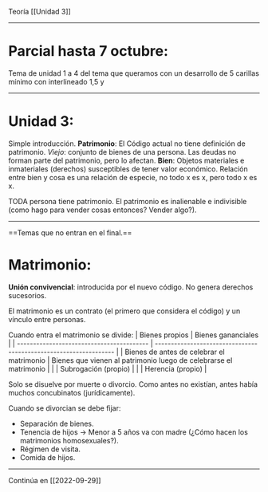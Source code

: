 Teoría [[Unidad 3]]

---
# Parcial hasta 7 octubre:

Tema de unidad 1 a 4 del tema que queramos con un desarrollo de 5 carillas mínimo con interlineado 1,5 y 

---
# Unidad 3:

Simple introducción.
**Patrimonio**: El Código actual no tiene definición de patrimonio. _Viejo_: conjunto de bienes de una persona.
Las deudas no forman parte del patrimonio, pero lo afectan.
**Bien**: Objetos materiales e inmateriales (derechos) susceptibles de tener valor económico. Relación entre bien y cosa es una relación de especie, no todo x es x, pero todo x es x.

TODA persona tiene patrimonio. El patrimonio es inalienable e indivisible (como hago para vender cosas entonces? Vender algo?).

---
==Temas que no entran en el final.==
# Matrimonio:
**Unión convivencial**: introducida por el nuevo código. No genera derechos sucesorios.

El matrimonio es un contrato (el primero que considera el código) y un vínculo entre personas.

Cuando entra el matrimonio se divide:
| Bienes propios                            | Bienes gananciales                                                |
| ----------------------------------------- | ----------------------------------------------------------------- |
| Bienes de antes de celebrar el matrimonio | Bienes que vienen al patrimonio luego de celebrarse el matrimonio |
|                                           | Subrogación (propio)                                              |
|                                           | Herencia (propio)                                                 | 

Solo se disuelve por muerte o divorcio. Como antes no existían, antes había muchos concubinatos (jurídicamente).

Cuando se divorcian se debe fijar:
- Separación de bienes.
- Tenencia de hijos -> Menor a 5 años va con madre (¿Cómo hacen los matrimonios homosexuales?).
- Régimen de visita.
- Comida de hijos.

---

Continúa en [[2022-09-29]]
